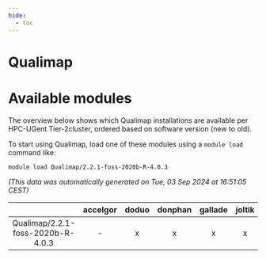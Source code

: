 ```yaml
---
hide:
  - toc
---
```


Qualimap
========

# Available modules


The overview below shows which Qualimap installations are available per HPC-UGent Tier-2cluster, ordered based on software version (new to old).

To start using Qualimap, load one of these modules using a `module load` command like:

```shell
module load Qualimap/2.2.1-foss-2020b-R-4.0.3
```

*(This data was automatically generated on Tue, 03 Sep 2024 at 16:51:05 CEST)*  

| |accelgor|doduo|donphan|gallade|joltik|shinx|skitty|
| :---: | :---: | :---: | :---: | :---: | :---: | :---: | :---: |
|Qualimap/2.2.1-foss-2020b-R-4.0.3|-|x|x|x|x|-|x|
